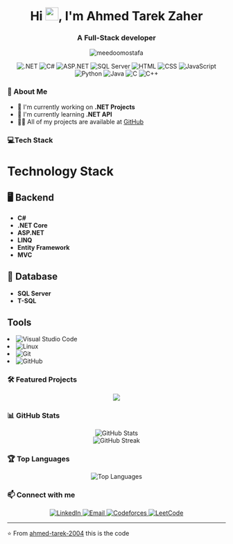 <h1 align="center">Hi <img src="https://raw.githubusercontent.com/MartinHeinz/MartinHeinz/master/wave.gif" width="30px">, I'm Ahmed Tarek Zaher</h1>
<h3 align="center">A Full-Stack developer</h3>

<p align="center">
  <img src="https://komarev.com/ghpvc/?username=meedoomostafa&label=Profile%20views&color=0e75b6&style=flat" alt="meedoomostafa" />
</p>

<p align="center">
  <img src="https://img.shields.io/badge/.NET-512BD4?style=for-the-badge&logo=dotnet&logoColor=white" alt=".NET" />
  <img src="https://img.shields.io/badge/C%23-239120?style=for-the-badge&logo=c-sharp&logoColor=white" alt="C#" />
  <img src="https://img.shields.io/badge/ASP.NET-5C2D91?style=for-the-badge&logo=dotnet&logoColor=white" alt="ASP.NET">
  <img src="https://img.shields.io/badge/Microsoft%20SQL%20Server-CC2927?style=for-the-badge&logo=microsoft%20sql%20server&logoColor=white" alt="SQL Server" />
  <img src="https://img.shields.io/badge/HTML-E34F26?style=for-the-badge&logo=html5&logoColor=white" alt="HTML">
<img src="https://img.shields.io/badge/CSS-1572B6?style=for-the-badge&logo=css3&logoColor=white" alt="CSS">
<img src="https://img.shields.io/badge/JavaScript-F7DF1E?style=for-the-badge&logo=javascript&logoColor=black" alt="JavaScript">
<img src="https://img.shields.io/badge/Python-3776AB?style=for-the-badge&logo=python&logoColor=white" alt="Python">
<img src="https://img.shields.io/badge/Java-007396?style=for-the-badge&logo=openjdk&logoColor=white" alt="Java">
  <img src="https://img.shields.io/badge/C-00599C?style=for-the-badge&logo=c%2b%2b&logoColor=white" alt="C"> 
  <img src="https://img.shields.io/badge/C++-00599C?style=for-the-badge&logo=c%2b%2b&logoColor=white" alt="C++">

</p>

### 🚀 About Me
  - 🔭 I'm currently working on **.NET Projects**
  - 🌱 I'm currently learning **.NET API**
  - 👨‍💻 All of my projects are available at [GitHub](https://github.com/ahmed-tarek-2004)


### 💻Tech Stack
# Technology Stack

## 🖥 Backend
- **C#**
- **.NET Core**
- **ASP.NET**
- **LINQ**
- **Entity Framework**
- **MVC**

## 💾 Database
- **SQL Server**
- **T-SQL**

## Tools
      
 <li><img src="https://img.shields.io/badge/Visual%20Studio%20Code-0078d7.svg?style=for-the-badge&logo=visual-studio-code&logoColor=white" alt="Visual Studio Code"></li>
<li><img src="https://img.shields.io/static/v1?style=for-the-badge&message=Linux&color=222222&logo=Linux&logoColor=FCC624&label=" alt="Linux"></li>
<li><img src="https://img.shields.io/badge/Git-F05032?style=for-the-badge&logo=git&logoColor=white" alt="Git"></li>
<li><img src="https://img.shields.io/badge/GitHub-181717?style=for-the-badge&logo=github&logoColor=white" alt="GitHub"></li>
        </ul>

### 🛠️ Featured Projects
<div align="center">
<a href="https://github.com/ahmed-tarek-2004/Payment_System">
  <img src="https://github-readme-stats.vercel.app/api/pin/?username=ahmed-tarek-2004&repo=Payment_System&theme=dark" />
</a>
</div>

### 📊 GitHub Stats
<div align="center">
  <img src="https://github-readme-stats.vercel.app/api?username=ahmed-tarek-2004&show_icons=true&theme=dark" alt="GitHub Stats" />
</div>

<div align="center">
  <img src="https://github-readme-streak-stats.herokuapp.com/?user=ahmed-tarek-2004&theme=dark" alt="GitHub Streak" />
</div>

### 🏆 Top Languages
<div align="center">
  <img src="https://github-readme-stats.vercel.app/api/top-langs/?username=ahmed-tarek-2004&layout=compact&theme=dark" alt="Top Languages" />
</div>

### 📫 Connect with me
<p align="center">
  <a href="https://www.linkedin.com/in/ahmed-zaher-62a652255/" target="_blank">
    <img src="https://img.shields.io/badge/LinkedIn-0A66C2?style=for-the-badge&logo=linkedin&logoColor=white" alt="LinkedIn" />
  </a>
  
   <a href= "mailto: ahmedtarek7580@gmail@gmail.com">
 <img src="https://img.shields.io/badge/Email-D14836?style=for-the-badge&logo=gmail&logoColor=white" alt="Email" />
</a>

  </a>
  <a href="https://codeforces.com/profile/Tarek_Ware" target="_blank">
    <img src="https://img.shields.io/badge/Codeforces-1F8ACB?style=for-the-badge&logo=codeforces&logoColor=white" alt="Codeforces" /> 
  </a>
  <a href="https://leetcode.com/u/ahmedtarek756471/" target="_blank">
    <img src="https://img.shields.io/badge/LeetCode-FFA116?style=for-the-badge&logo=leetcode&logoColor=white" alt="LeetCode" />
  </a>
</p>

---
⭐️ From [ahmed-tarek-2004](https://github.com/ahmed-tarek-2004)
this is the code
